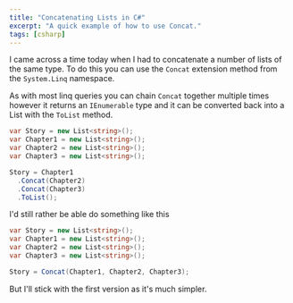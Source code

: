 ```yaml
---
title: "Concatenating Lists in C#"
excerpt: "A quick example of how to use Concat."
tags: [csharp]
---
```


I came across a time today when I had to concatenate a number of lists of the same type. To do this you can use the `Concat` extension method from the `System.Linq` namespace.

As with most linq queries you can chain `Concat` together multiple times however it returns an `IEnumerable` type and it can be converted back into a List with the `ToList` method.

```c#
var Story = new List<string>();
var Chapter1 = new List<string>();
var Chapter2 = new List<string>();
var Chapter3 = new List<string>();

Story = Chapter1
  .Concat(Chapter2)
  .Concat(Chapter3)
  .ToList();
```

I'd still rather be able do something like this

```c#
var Story = new List<string>();
var Chapter1 = new List<string>();
var Chapter2 = new List<string>();
var Chapter3 = new List<string>();

Story = Concat(Chapter1, Chapter2, Chapter3);
```

But I'll stick with the first version as it's much simpler.